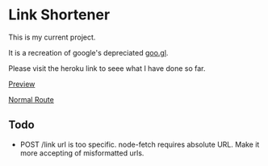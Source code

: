 # Link Shortener

This is my current project.

It is a recreation of google's depreciated [goo.gl](https://goo.gl/).



Please visit the heroku link to seee what I have done so far.


[Preview](https://salty-ravine-62731.herokuapp.com/preview)


[Normal Route](https://salty-ravine-62731.herokuapp.com/)


## Todo
* POST /link url is too specific. node-fetch requires absolute URL. Make it more accepting of misformatted urls.
